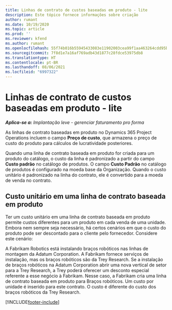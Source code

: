 ```yaml
---
title: Linhas de contrato de custos baseadas em produto - lite
description: Este tópico fornece informações sobre criação
author: rumant
ms.date: 10/19/2020
ms.topic: article
ms.prod: ''
ms.reviewer: kfend
ms.author: rumant
ms.openlocfilehash: 55f74b016b55945433083e11902003cea99f1aa463264cdd95b0aad389592e20
ms.sourcegitcommit: 7f8d1e7a16af769adb43d1877c28fdce53975db8
ms.translationtype: HT
ms.contentlocale: pt-BR
ms.lasthandoff: 08/06/2021
ms.locfileid: "6997322"
---
```

# <a name="cost-product-based-contract-lines---lite"></a>Linhas de contrato de custos baseadas em produto - lite

_**Aplica-se a:** Implantação leve - gerenciar faturamento pro forma_


As linhas de contrato baseadas em produto no Dynamics 365 Project Operations incluem o campo **Preço de custo**, que armazena o preço de custo do produto para cálculos de lucratividade posteriores.

Quando uma linha de contrato baseada em produto for criada para um produto do catálogo, o custo da linha é padronizado a partir do campo **Custo padrão** no catálogo de produtos. O campo **Custo Padrão** no catálogo de produtos é configurado na moeda base da Organização. Quando o custo unitário é padronizado na linha do contrato, ele é convertido para a moeda de venda no contrato.

## <a name="unit-cost-on-a-product-based-contract-line"></a>Custo unitário em uma linha de contrato baseada em produto

Ter um custo unitário em uma linha de contrato baseada em produto permite custos diferentes para um produto em cada venda de uma unidade. Embora nem sempre seja necessário, há certos cenários em que o custo do produto pode ser descontado para o cliente pelo fornecedor. Considere este cenário:

A Fabrikam Robotics está instalando braços robóticos nas linhas de montagem da Adatum Corporation. A Fabrikam fornece serviços de instalação, mas os braços robóticos são da Trey Research. Se a instalação de braços robóticos na Adatum Corporation abrir uma nova vertical de setor para a Trey Research, a Trey poderá oferecer um desconto especial referente a esse negócio à Fabrikam. Nesse caso, a Fabrikam cria uma linha de contrato baseada em produto para Braços robóticos. Um custo por unidade é inserido para este contrato. O custo é diferente do custo dos braços robóticos da Trey Research.


[!INCLUDE[footer-include](../../includes/footer-banner.md)]